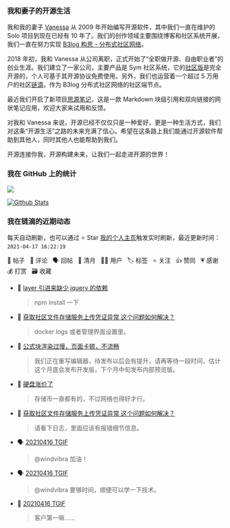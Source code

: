 ### 我和妻子的开源生活

我和我的妻子 [Vanessa](https://github.com/Vanessa219) 从 2009 年开始编写开源软件，其中我们一直在维护的 Solo 项目到现在已经有 10 年了。我们的创作领域主要围绕博客和社区系统开展，我们一直在努力实现 [B3log 构思 - 分布式社区网络](https://ld246.com/article/1546941897596)。

2018 年初，我和 Vanessa 从公司离职，正式开始了“全职做开源、自由职业者”的创业生涯。我们建立了一家公司，主要产品是 Sym 社区系统，它的[社区版](https://github.com/88250/symphony)是完全开源的，个人可基于其开源协议免费使用。另外，我们也运营着一个超过 5 万用户的社区[链滴](https://ld246.com)，作为 B3log 分布式社区网络的社区端节点。

最近我们开启了新项目[思源笔记](https://github.com/siyuan-note/siyuan)，这是一款 Markdown 块级引用和双向链接的网状笔记应用，欢迎大家来试用和反馈。

对我和 Vanessa 来说，开源已经不仅仅只是一种爱好，更是一种生活方式，我们对这条“开源生活”之路的未来充满了信心。希望在这条路上我们能通过开源软件帮助到其他人，同时其他人也能帮助到我们。

开源连接你我，开源构建未来，让我们一起走进开源的世界！

### 我在 GitHub 上的统计

<a title="Hits" target="_blank" href="https://github.com/88250/88250"><img src="https://hits.b3log.org/88250/88250.svg"></a>

[![Github Stats](https://github-readme-stats.vercel.app/api?username=88250&theme=tokyonight&show_icons=true)](https://github.com/88250)

<!--events start -->

### 我在链滴的近期动态

每天自动刷新，也可以通过 ⭐️ Star [我的个人主页](https://github.com/88250/88250)触发实时刷新，最近更新时间：`2021-04-17 16:22:19`

📝 帖子 &nbsp; 💬 评论 &nbsp; 🗣 回帖 &nbsp; 🌙 清月 &nbsp; 👨‍💻 用户 &nbsp; 🏷️ 标签 &nbsp; ⭐️ 关注 &nbsp; 👍 赞同 &nbsp; 💗 感谢 &nbsp; 💰 打赏 &nbsp; 🗃 收藏

* 💬 [layer 引进来缺少 jquery 的依赖](https://ld246.com/article/1618567263011/comment/1618572666009#comments)

  > npm install 一下
* 💬 [获取社区文件存储服务上传凭证异常 这个问题如何解决？](https://ld246.com/article/1618551052512/comment/1618558686048#comments)

  > docker logs 或者管理界面设置里。
* 💬 [公式块渲染过慢，页面卡顿，不流畅](https://ld246.com/article/1618557533279/comment/1618558604326#comments)

  > 我们正在重写编辑器，待发布以后会有提升，请再等待一段时间，估计这个月底会发布开发版，下个月中旬发布内部预览版。
* 💬 [硬盘涨价了](https://ld246.com/article/1618554197937/comment/1618556361767#comments)

  > 存储币一直都有的，不过网络也得好才行。
* 💬 [获取社区文件存储服务上传凭证异常 这个问题如何解决？](https://ld246.com/article/1618551052512/comment/1618556256090#comments)

  > 请看下日志，里面应该有报错细节信息。
* 🗣 [20210416 TGIF](https://ld246.com/article/1618538887452/comment/1618539268304#comments)

  > @windvibra 加油！
* 🗣 [20210416 TGIF](https://ld246.com/article/1618538887452/comment/1618539268304#comments)

  > @windvibra 要够时间，顺便可以学一下技术。
* 💬 [20210416 TGIF](https://ld246.com/article/1618538887452/comment/1618539268304#comments)

  > 客户第一嘛……


<!--events end -->
